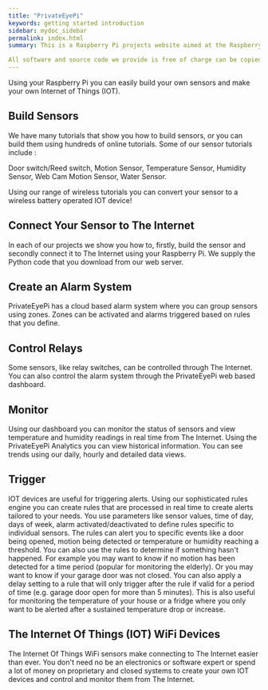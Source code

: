 ```yaml
---
title: "PrivateEyePi"
keywords: getting started introduction
sidebar: mydoc_sidebar
permalink: index.html
summary: This is a Raspberry Pi projects website aimed at the Raspberry Pi enthusiast wanting to build home security/automation systems and at the same time learn programming and electronics.

All software and source code we provide is free of charge can be copied, shared and modified without restriction. There are no charges for the alarm system or any of the projects. The parts you will need are described in the projects and can be sourced on your own or bought from the PrivateEyePi Store [PrivateEyePi Store ](https://www.jemrf.com).
---
```


Using your Raspberry Pi you can easily build your own sensors and make your own Internet of Things (IOT).

## Build Sensors
We have many tutorials that show you how to build sensors, or you can build them using hundreds of online tutorials. Some of our sensor tutorials include :

Door switch/Reed switch, Motion Sensor, Temperature Sensor, Humidity Sensor, Web Cam Motion Sensor, Water Sensor.

Using our range of wireless tutorials you can convert your sensor to a wireless battery operated IOT device!

## Connect Your Sensor to The Internet

In each of our projects we show you how to, firstly, build the sensor and secondly connect it to The Internet using your Raspberry Pi. We supply the Python code that you download from our web server.

## Create an Alarm System

PrivateEyePi has a cloud based alarm system where you can group sensors using zones. Zones can be activated and alarms triggered based on rules that you define.

## Control Relays

Some sensors, like relay switches, can be controlled through The Internet. You can also control the alarm system through the PrivateEyePi web based dashboard.

## Monitor

Using our dashboard you can monitor the status of sensors and view temperature and humidity readings in real time from The Internet. Using the PrivateEyePi Analytics you can view historical information. You can see trends using our daily, hourly and detailed data views.

## Trigger

IOT devices are useful for triggering alerts. Using our sophisticated rules engine you can create rules that are processed in real time to create alerts tailored to your needs. You use parameters like sensor values, time of day, days of week, alarm activated/deactivated to define rules specific to individual sensors. The rules can alert you to specific events like a door being opened, motion being detected or temperature or humidity reaching a threshold. You can also use the rules to determine if something hasn't happened. For example you may want to know if no motion has been detected for a time period (popular for monitoring the elderly). Or you may want to know if your garage door was not closed. You can also apply a delay setting to a rule that will only trigger after the rule if valid for a period of time (e.g. garage door open for more than 5 minutes). This is also useful for monitoring the temperature of your house or a fridge where you only want to be alerted after a sustained temperature drop or increase.


## The Internet Of Things (IOT) WiFi Devices
The Internet Of Things WiFi sensors make connecting to The Internet easier than ever. You don't need no be an electronics or software expert or spend a lot of money on proprietary and closed systems to create your own IOT devices and control and monitor them from The Internet.